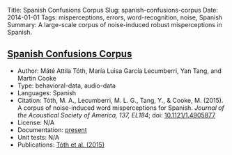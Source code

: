 Title: Spanish Confusions Corpus
Slug: spanish-confusions-corpus
Date: 2014-01-01
Tags: misperceptions, errors, word-recognition, noise, Spanish
Summary: A large-scale corpus of noise-induced robust misperceptions in Spanish.


## [Spanish Confusions Corpus](http://laslab.org/resources/confusions/)

* Author: Máté Attila Tóth, María Luisa García Lecumberri, Yan Tang, and Martin Cooke
* Type: behavioral-data, audio-data
* Languages: Spanish
* Citation: Tóth, M. A., Lecumberri, M. L. G., Tang, Y., & Cooke, M. (2015). A corpus of noise-induced word misperceptions for Spanish. *Journal of the Acoustical Society of America, 137, EL184*; doi: [10.1121/1.4905877](10.1121/1.4905877)
* License: N/A
* Documentation: [present](http://laslab.org/resources/confusions/)
* Unit tests: N/A
* Publications: [Tóth et al. (2015)](https://doi.org/10.1121/1.4905877)

